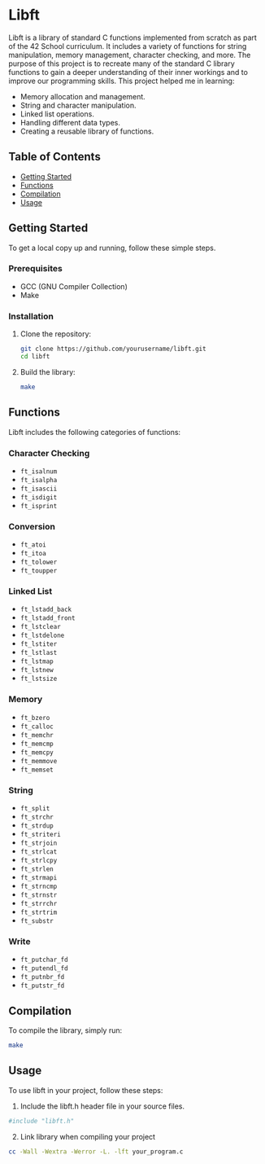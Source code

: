 # Libft

Libft is a library of standard C functions implemented from scratch as part of the 42 School curriculum. It includes a variety of functions for string manipulation, memory management, character checking, and more.
The purpose of this project is to recreate many of the standard C library functions to gain a deeper understanding of their inner workings and to improve our programming skills. This project helped me in learning:
- Memory allocation and management.
- String and character manipulation.
- Linked list operations.
- Handling different data types.
- Creating a reusable library of functions.

## Table of Contents

- [Getting Started](#getting-started)
- [Functions](#functions)
- [Compilation](#compilation)
- [Usage](#usage)

## Getting Started

To get a local copy up and running, follow these simple steps.

### Prerequisites

- GCC (GNU Compiler Collection)
- Make

### Installation

1. Clone the repository:
    ```sh
    git clone https://github.com/yourusername/libft.git
    cd libft
    ```

2. Build the library:
    ```sh
    make
    ```

## Functions

Libft includes the following categories of functions:

### Character Checking

- `ft_isalnum`
- `ft_isalpha`
- `ft_isascii`
- `ft_isdigit`
- `ft_isprint`

### Conversion

- `ft_atoi`
- `ft_itoa`
- `ft_tolower`
- `ft_toupper`

### Linked List

- `ft_lstadd_back`
- `ft_lstadd_front`
- `ft_lstclear`
- `ft_lstdelone`
- `ft_lstiter`
- `ft_lstlast`
- `ft_lstmap`
- `ft_lstnew`
- `ft_lstsize`

### Memory

- `ft_bzero`
- `ft_calloc`
- `ft_memchr`
- `ft_memcmp`
- `ft_memcpy`
- `ft_memmove`
- `ft_memset`

### String

- `ft_split`
- `ft_strchr`
- `ft_strdup`
- `ft_striteri`
- `ft_strjoin`
- `ft_strlcat`
- `ft_strlcpy`
- `ft_strlen`
- `ft_strmapi`
- `ft_strncmp`
- `ft_strnstr`
- `ft_strrchr`
- `ft_strtrim`
- `ft_substr`

### Write

- `ft_putchar_fd`
- `ft_putendl_fd`
- `ft_putnbr_fd`
- `ft_putstr_fd`

## Compilation

To compile the library, simply run:

```sh
make
```

## Usage
To use libft in your project, follow these steps:

1. Include the libft.h header file in your source files.
```sh
#include "libft.h"
```
2. Link library when compiling your project
```sh
cc -Wall -Wextra -Werror -L. -lft your_program.c
```
